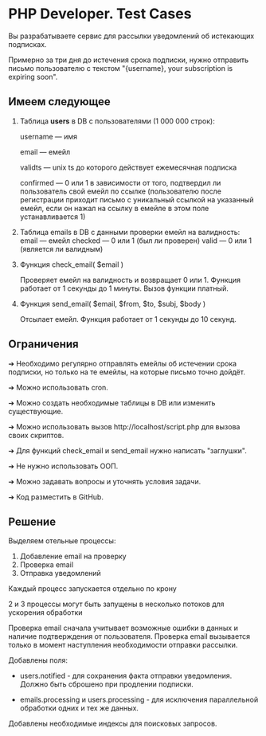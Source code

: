 # PHP Developer. Test Cases
Вы разрабатываете сервис для рассылки уведомлений об истекающих
подписках.

Примерно за три дня до истечения срока подписки, нужно отправить
письмо пользователю с текстом "{username}, your subscription is expiring
soon".

## Имеем следующее

1. Таблица **users** в DB с пользователями (1 000 000 строк):

   username — имя

   email — емейл

   validts — unix ts до которого действует ежемесячная подписка

   confirmed — 0 или 1 в зависимости от того, подтвердил ли
   пользователь свой емейл по ссылке (пользователю после
   регистрации приходит письмо с уникальный ссылкой на указанный
   емейл, если он нажал на ссылку в емейле в этом поле
   устанавливается 1)


2. Таблица emails в DB с данными проверки емейл на валидность:
   email — емейл
   checked — 0 или 1 (был ли проверен)
   valid — 0 или 1 (является ли валидным)


3. Функция check_email( $email )

   Проверяет емейл на валидность и возвращает 0 или 1. Функция
   работает от 1 секунды до 1 минуты. Вызов функции платный.


4. Функция send_email( $email, $from, $to, $subj, $body )

   Отсылает емейл. Функция работает от 1 секунды до 10 секунд.
   
## Ограничения

   ➔ Необходимо регулярно отправлять емейлы об истечении срока
   подписки, но только на те емейлы, на которые письмо точно дойдёт.
   
   ➔ Можно использовать cron.
   
   ➔ Можно создать необходимые таблицы в DB или изменить
   существующие.
   
   ➔ Можно использовать вызов http://localhost/script.php для вызова
   своих скриптов.
   
   ➔ Для функций check_email и send_email нужно написать "заглушки".
   
   ➔ Не нужно использовать ООП.
   
   ➔ Можно задавать вопросы и уточнять условия задачи.
   
   ➔ Код разместить в GitHub.


## Решение
Выделяем отельные процессы:
1. Добавление email на проверку
2. Проверка email
3. Отправка уведомлений

Каждый процесс запускается отдельно по крону

2 и 3 процессы могут быть запущены в несколько потоков для ускорения обработки

Проверка email сначала учитывает возможные ошибки в данных и наличие подтверждения от пользователя.
Проверка email вызывается только в момент наступления необходимости отправки рассылки. 

Добавлены поля:

- users.notified - для сохранения факта отправки уведомления. Должно быть сброшено при продлении подписки.

- emails.processing и users.processing - для исключения параллельной обработки одних и тех же данных.

Добавлены необходимые индексы для поисковых запросов.
